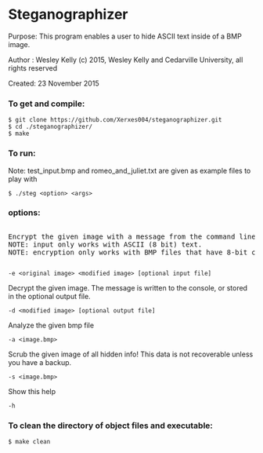<h1>Steganographizer</h1>
<p>Purpose: This program enables a user to hide ASCII text inside of a BMP image.</p>
<p>Author : Wesley Kelly (c) 2015, Wesley Kelly and Cedarville University, all rights reserved</p>
<p>Created: 23 November 2015</p>
</p>

<h3>To get and compile:</h3>

<pre><code>$ git clone https://github.com/Xerxes004/steganographizer.git
$ cd ./steganographizer/
$ make</code></pre>

<h3>To run:</h3>
<p>Note: test_input.bmp and romeo_and_juliet.txt are given as example files to play with</p>

<pre><code>$ ./steg &lt;option&gt; &lt;args&gt;</code></pre>

<h3>options:</h3>

<pre><p>Encrypt the given image with a message from the command line, or from the optional input file.
NOTE: input only works with ASCII (8 bit) text.
NOTE: encryption only works with BMP files that have 8-bit color values. Type 2 BMP's work the best.</p></pre>
<pre><code>-e &lt;original image&gt; &lt;modified image&gt; [optional input file]</code></pre>

Decrypt the given image. The message is written to the console, or stored in the optional output file.
<pre><code>-d &lt;modified image&gt; [optional output file]</code></pre>

Analyze the given bmp file
<pre><code>-a &lt;image.bmp&gt;</code></pre>

Scrub the given image of all hidden info! This data is not recoverable unless you have a backup.
<pre><code>-s &lt;image.bmp&gt;</code></pre>

Show this help
<pre><code>-h</code></pre>

<h3>To clean the directory of object files and executable: </h3>
<pre><code>$ make clean</code></pre>